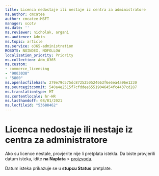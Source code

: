 ```yaml
---
title: Licenca nedostaje ili nestaje iz centra za administratore
ms.author: cmcatee
author: cmcatee-MSFT
manager: scotv
ms.date: ''
ms.reviewer: nicholak, argani
ms.audience: Admin
ms.topic: article
ms.service: o365-administration
ROBOTS: NOINDEX, NOFOLLOW
localization_priority: Priority
ms.collection: Adm_O365
ms.custom:
- commerce_licensing
- "9003038"
- "5800"
ms.openlocfilehash: 279e79c575dc8725250524663f6e6ea4a96e1230
ms.sourcegitcommit: 540a4e2515f7cfddee65519046454fc4437cd287
ms.translationtype: MT
ms.contentlocale: hr-HR
ms.lasthandoff: 08/01/2021
ms.locfileid: "53688462"
---
```

# <a name="license-missing-or-disappears-from-the-admin-center"></a>Licenca nedostaje ili nestaje iz centra za administratore

Ako su licence nestale, provjerite nije li pretplata istekla. Da biste provjerili datum isteka, idite **na Naplata**  >  [proizvoda](https://go.microsoft.com/fwlink/p/?linkid=842054).

Datum isteka prikazuje se u **stupcu Status** pretplate.
